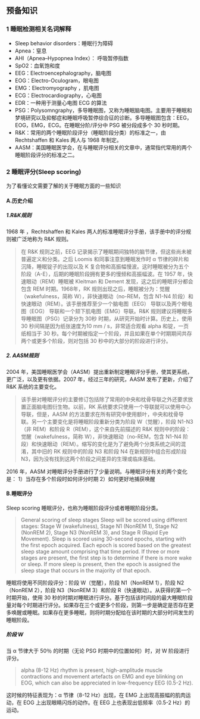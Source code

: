 ## 预备知识
### 1 睡眠检测相关名词解释
- Sleep behavior disorders：睡眠行为障碍
- Apnea：窒息
- AHI（Apnea–Hypopnea Index）： 呼吸暂停指数
- SpO2：血氧饱和度
- EEG：Electroencephalography，脑电图
- EOG：Electro-Oculogram，眼电图
- EMG：Electromyography ，肌电图
- ECG：Electrocardiography，心电图
- EDR：一种用于测量心电图 ECG 的算法
- PSG：Polysomngraphy，多导睡眠图，又称为睡眠脑电图。主要用于睡眠和梦境研究以及抑郁症和睡眠呼吸暂停综合征的诊断。多导睡眠图包含：EEG，EOG，EMG，ECG。在睡眠分阶/评分中 PSG 被分段成多个 30 秒时期。
- R&K：常用的两个睡眠阶段评分（睡眠阶段分类）的标准之一，由 Rechtshaffen 和 Kales 两人与 1968 年制定。
- AASM：美国睡眠医学会，在与睡眠评分相关的文章中，通常指代常用的两个睡眠阶段评分的标准之二。

### 2 睡眠评分(Sleep scoring)
为了看懂论文需要了解的关于睡眠方面的一些知识
#### A.历史介绍
##### 1.R&K规则
1968 年 ，Rechtshaffen 和 Kales 两人的标准睡眠评分手册，该手册中的评分规则被广泛地称为 R&K 规则。

> 在 R&K 规则之前，EEG 记录揭示了睡眠期间独特的脑节律，但这些尚未被普遍定义和分类。之后 Loomis 和同事注意到睡眠发作时 α 节律的碎片和沉降，睡眠锭子的出现以及 K 复合物和高振幅慢波。这时睡眠被分为五个阶段（A-E），后期的睡眠阶段拥有更多的慢频和高振幅波。在 1957 年，快速眼动（REM）睡眠被 Kleitman 和 Dement 发现，这之后的睡眠评分都会包含 REM 时期。1968年，RK 规则出现之后，睡眠被分为：觉醒（wakefulness，简称 W），非快速眼动（no-REM，包含 N1-N4 阶段）和快速眼动（REM）。该手册推荐至少一个脑电图（EEG） 导联以及两个眼电图（EOG） 导联和一个颏下肌电图（EMG）导联。R&K 规则建议将睡眠多导睡眠图（PSG）记录分为 30秒 时期，从研究开始时计算。历史上，使用 30 秒间隔是因为纸张速度为10 mm / s，非常适合观看 alpha 和锭，一页纸相当于 30 秒。每个时期被指定一个阶段，并且如果在单个时期期间共存两个或更多个阶段，则对包括 30 秒中的大部分的阶段进行评分。

##### 2. AASM规则
2004 年，美国睡眠医学会（AASM）提出重新制定睡眠评分手册，使其更系统，更广泛，以及更有依据。2007 年，经过三年的研究，AASM 发布了更新，介绍了 R&K 系统的主要变化。
> 该手册对睡眠评分的主要修订包括除了常用的中央和枕骨导联之外还要求放置正面脑电图衍生物。以前，RK 系统要求只使用一个导联就可以使用中心导联，但是，AASM 的方法要求在所有研究中使用额叶，中央和枕骨导联。另一个主要变化是将睡眠阶段重新分类为阶段 W（觉醒），阶段 N1-N3（非 REM）和阶段 R（REM），这个来自先前描述的 R&K 规则中的阶段：觉醒（wakefulness，简称 W），非快速眼动（no-REM，包含 N1-N4 阶段）和快速眼动（REM）。缩写的变化是为了避免两个分类系统之间的混淆，其中旧的 RK 规则中的阶段 N3 和阶段 N4 在新规则中组合形成阶段 N3，因为没有找到这两个阶段之间差异的生理或临床基础。

2016 年，AASM 对睡眠评分手册进行了少量说明。与睡眠评分有关的两个变化是：
1）当存在多个阶段时如何评分时期
2）如何更好地捕获唤醒

#### B.睡眠评分
Sleep scoring 睡眠评分，也称为睡眠阶段评分或者睡眠阶段分类。

> General scoring of sleep stages
Sleep will be scored using different stages: Stage W (wakefulness), Stage N1 (NonREM 1), Stage N2 (NonREM 2), Stage N3 (NonREM 3), and Stage R (Rapid Eye Movement).
Sleep is scored using 30-second epochs, starting with the first epoch acquired. Each epoch is scored based on the greatest sleep stage amount comprising that time period. If three or more stages are present, the first step is to determine if there is more wake or sleep. If more sleep is present, then the epoch is assigned the sleep stage that occurs in the majority of that epoch.

睡眠将使用不同阶段评分：阶段 W（觉醒），阶段 N1（NonREM 1），阶段 N2（NonREM 2），阶段 N3（NonREM 3）和阶段 R（快速眼动）。从获得的第一个时期开始，使用 30 秒的时期对睡眠进行评分。基于包括该时间段的最大睡眠阶段量对每个时期进行评分。如果存在三个或更多个阶段，则第一步是确定是否存在更多唤醒或睡眠。如果存在更多睡眠，则将时期分配给在该时期的大部分时间发生的睡眠阶段。

##### 阶段 W
当 α 节律大于 50％ 的时期（无论 PSG 时期中的位置如何）时，对 W 阶段进行评分。

> alpha (8-12 Hz) rhythm is present, high-amplitude muscle contractions and movement artefacts on EMG and eye blinking on EOG, which can also be appreciated in low-frequency EEG (0.5-2 Hz).

这时候的特征表现为：α 节律（8-12 Hz）出现，在 EMG 上出现高振幅的肌肉运动，在 EOG 上出现眼睛闪烁的动作。在 EEG 上也表现出低频率（0.5-2 Hz）的运动。


